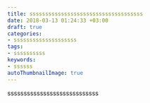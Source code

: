 ```yaml
---
title: ssssssssssssssssssssssssssssssssssss
date: 2018-03-13 01:24:33 +03:00
draft: true
categories:
- ssssssssssssssssssss
tags:
- ssssssssss
keywords:
- ssssss
autoThumbnailImage: true
---
```


ssssssssssssssssssssssssssss

